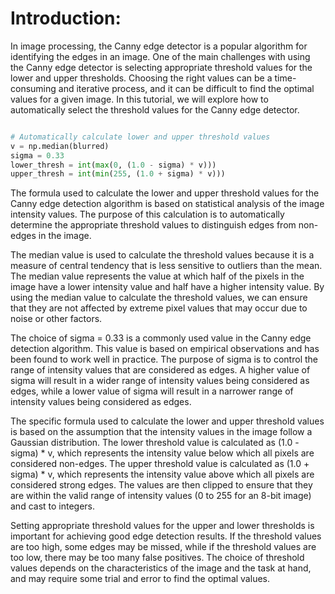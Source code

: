 # Introduction:
In image processing, the Canny edge detector is a popular algorithm for identifying the edges in an image. One of the main challenges with using the Canny edge detector is selecting appropriate threshold values for the lower and upper thresholds. Choosing the right values can be a time-consuming and iterative process, and it can be difficult to find the optimal values for a given image. In this tutorial, we will explore how to automatically select the threshold values for the Canny edge detector.

```python

# Automatically calculate lower and upper threshold values
v = np.median(blurred)
sigma = 0.33
lower_thresh = int(max(0, (1.0 - sigma) * v)))
upper_thresh = int(min(255, (1.0 + sigma) * v)))

```

The formula used to calculate the lower and upper threshold values for the Canny edge detection algorithm is based on statistical analysis of the image intensity values. The purpose of this calculation is to automatically determine the appropriate threshold values to distinguish edges from non-edges in the image.

The median value is used to calculate the threshold values because it is a measure of central tendency that is less sensitive to outliers than the mean. The median value represents the value at which half of the pixels in the image have a lower intensity value and half have a higher intensity value. By using the median value to calculate the threshold values, we can ensure that they are not affected by extreme pixel values that may occur due to noise or other factors.

The choice of sigma = 0.33 is a commonly used value in the Canny edge detection algorithm. This value is based on empirical observations and has been found to work well in practice. The purpose of sigma is to control the range of intensity values that are considered as edges. A higher value of sigma will result in a wider range of intensity values being considered as edges, while a lower value of sigma will result in a narrower range of intensity values being considered as edges.

The specific formula used to calculate the lower and upper threshold values is based on the assumption that the intensity values in the image follow a Gaussian distribution. The lower threshold value is calculated as (1.0 - sigma) * v, which represents the intensity value below which all pixels are considered non-edges. The upper threshold value is calculated as (1.0 + sigma) * v, which represents the intensity value above which all pixels are considered strong edges. The values are then clipped to ensure that they are within the valid range of intensity values (0 to 255 for an 8-bit image) and cast to integers.



Setting appropriate threshold values for the upper and lower thresholds is important for achieving good edge detection results. If the threshold values are too high, some edges may be missed, while if the threshold values are too low, there may be too many false positives. The choice of threshold values depends on the characteristics of the image and the task at hand, and may require some trial and error to find the optimal values.